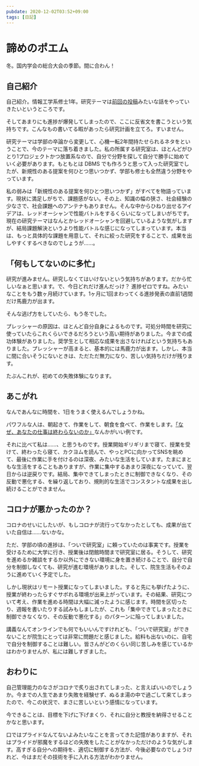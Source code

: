 ```yaml
---
pubdate: 2020-12-02T03:52+09:00
tags: [日記]
---
```


# 諦めのポエム

冬。国内学会の総合大会の季節。間に合わん！

## 自己紹介

自己紹介。情報工学系修士1年。研究テーマは[前回の投稿](https://blog.azyobuzi.net/2020/10/11/01-flif/)みたいな話をやっていきたいというところです。

そしてあまりにも進捗が爆発してしまったので、ここに反省文を書こうという気持ちです。こんなもの書いてる暇があったら研究計画を立てろ。すいません。

研究テーマは学部の卒論から変更して、心機一転2年間持たせられるネタをということで、今のテーマに落ち着きました。私の所属する研究室は、ほとんどがひとり1プロジェクトかつ放置系なので、自分で分野を探して自分で勝手に始めていく必要があります。もともとは DBMS でも作ろうと思って入った研究室でしたが、新規性のある提案を何ひとつ思いつかず、学部も修士も全然違う分野をやっています。

私の弱みは「新規性のある提案を何ひとつ思いつかず」がすべてを物語っています。現状に満足しがちで、課題感がない。その上、知識の幅の狭さ、社会経験の少なさで、社会課題へのアンテナもありません。そんな中からひねり出せるアイデアは、レッドオーシャンで性能バトルをするくらいになってしまいがちです。現在の研究テーマはなんとかレッドオーシャンを回避しているような気がしますが、結局課題解決というより性能バトルな感じになってしまっています。本当は、もっと具体的な課題を用意して、それに絞った研究をすることで、成果を出しやすくするべきなのでしょうが……。

## 「何もしてないのに多忙」

研究が進みません。研究しなくてはいけないという気持ちがあります。だから忙しいなぁと思います。で、今日どれだけ進んだっけ？ 進捗ゼロですね。みたいなことをもう数ヶ月続けています。1ヶ月に1回まわってくる進捗発表の直前1週間だけ馬鹿力が出ます。

そんな逃げ方をしていたら、もう冬でした。

プレッシャーの原因は、ほとんど自分自身によるものです。可処分時間を研究に使っていたらこれくらいできるだろうという高い期待がありました。今までの成功体験がありました。奨学生として相応な成果を出さなければという気持ちもありました。プレッシャーが高まると、基本的には馬鹿力が出ます。しかし、本当に間に合いそうにないときは、ただただ無力になり、苦しい気持ちだけが残ります。

たぶんこれが、初めての失敗体験になります。

## あこがれ

なんであんなに時間を、1日をうまく使えるんでしょうかね。

パワフルな人は、朝起きて、作業をして、朝食を食べて、作業をします。[「なぜ、あなたの仕事は終わらないのか」](https://amzn.to/33yJf6R)なんかがいい例です。

それに比べて私は……、と思うものです。授業開始ギリギリまで寝て、授業を受けて、終わったら寝て、カクヨムを読んで、やっとPCに向かってSNSを眺めて、最後に作業に手を付けるのは深夜、みたいな生活をしています。たまにまともな生活をすることもありますが、作業に集中するあまり深夜になっていて、翌日からは逆戻りです。結局、集中できてしまったときに制御できなくなり、その反動で悪化する、を繰り返しており、規則的な生活でコンスタントな成果を出し続けることができません。

## コロナが悪かったのか？

コロナのせいにしたいが、もしコロナが流行ってなかったとしても、成果が出ていた自信は……ないかな。

ただ、学部の頃の進捗は、「ついで研究室」に頼っていたのは事実です。授業を受けるために大学に行き、授業後は閉館時間まで研究室に居る。そうして、研究を進めるか雑談をするか以外にできない環境に身を置き続けることで、自分で自分を制御しなくても、研究が進む環境がありました。そして、院生生活もそのように進めていく予定でした。

しかし現状はリモート授業になってしまいました。すると先にも挙げたように、授業が終わったらすぐサボれる環境が出来上がっています。その結果、研究について考え、作業を進める時間は大幅に減ったように感じます。時間を区切ったり、週報を書いたりする試みもしましたが、これも「集中できてしまったときに制御できなくなり、その反動で悪化する」のパターンに陥ってしまいました。

講義なんてオンラインでも何でもいいんですけれども、「ついで研究室」ができないことが院生にとっては非常に問題だと感じました。給料も出ないのに、自宅で自分を制御することは難しい。皆さんがどのくらい同じ苦しみを感じているかはわかりませんが、私には難しすぎました。

## おわりに

自己管理能力のなさがコロナで炙り出されてしまった、と言えばいいのでしょうか。今までの人生であまり失敗を経験せず、ぬるま湯の中で過ごして来てしまったので、今この状況で、まさに苦しいという感情になっています。

今できることは、目標を下げに下げまくり、それに自分と教授を納得させることかなと思います。

口ではプライドなんてないよみたいなことを言ってきた記憶がありますが、それはプライドが邪魔をするほどの失敗をしたことがなかっただけのような気がします。高すぎる自分への期待を、適切に制御する方法が、今後必要なのでしょうけれど、今はまだその技術を手に入れる方法がわかりません。

